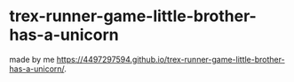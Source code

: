 # trex-runner-game-little-brother-has-a-unicorn
made by me 
https://4497297594.github.io/trex-runner-game-little-brother-has-a-unicorn/.

